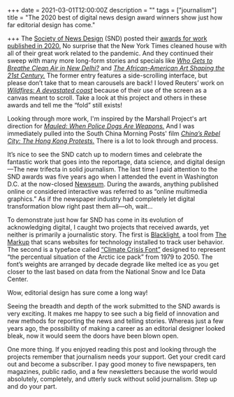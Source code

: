 +++
date = 2021-03-01T12:00:00Z
description = ""
tags = ["journalism"]
title = "The 2020 best of digital news design award winners show just how far editorial design has come."

+++
The [Society of News Design](https://www.snd.org) (SND) posted their [awards for work published in 2020.](https://www.snd.org/bodd/2021/02/25/2020-results/) No surprise that the New York Times cleaned house with all of their great work related to the pandemic. And they continued their sweep with many more long-form stories and specials  like [_Who Gets to Breathe Clean Air in New Delhi?_](https://www.nytimes.com/interactive/2020/12/17/world/asia/india-pollution-inequality.html) and [_The African-American Art Shaping the 21st Century._](https://www.nytimes.com/interactive/2020/03/19/arts/african-american-art-inspiration.html) The former entry features a side-scrolling interface, but please don’t take that to mean carousels are back! I loved Reuters’ work on [_Wildfires: A devastated coast_](https://graphics.reuters.com/CALIFORNIA-WILDFIRES/xegvboxrypq/index.html) because of their use of the screen as a canvas meant to scroll. Take a look at this project and others in these awards and tell me the “fold” still exists!

Looking through more work, I'm inspired by the Marshall Project's art direction for [_Mauled: When Police Dogs Are Weapons._](https://www.themarshallproject.org/2020/10/15/mauled-when-police-dogs-are-weapons) And I was immediately pulled into the South China Morning Posts' film [_China’s Rebel City: The Hong Kong Protests._](https://www.scmp.com/video/scmp-films/3112897/chinas-rebel-city-hong-kong-protests) There is a lot to look through and process.

It’s nice to see the SND catch up to modern times and celebrate the fantastic work that goes into the reportage, data science, and digital design—The new trifecta in solid journalism. The last time I paid attention to the SND awards was five years ago when I attended the event in Washington D.C. at the now-closed [Newseum](https://www.newseum.org). During the awards, anything published online or considered interactive was referred to as “online multimedia graphics.” As if the newspaper industry had completely let digital transformation blow right past them all—oh, wait…

To demonstrate just how far SND has come in its evolution of acknowledging digital, I caught two projects that received awards, yet neither is primarily a journalistic story. The first is [Blacklight](https://themarkup.org/blacklight), a tool from [The Markup](https://themarkup.org) that scans websites for technology installed to track user behavior. The second is a typeface called [“Climate Crisis Font”](https://kampanjat.hs.fi/climatefont/index.html) designed to represent “the percentual situation of the Arctic ice pack” from 1979 to 2050. The font’s weights are arranged by decade degrade like melted ice as you get closer to the last based on data from the National Snow and Ice Data Center.

Wow, editorial design has sure come a long way!

Seeing the breadth and depth of the work submitted to the SND awards is very exciting. It makes me happy to see such a big field of innovation and new methods for reporting the news and telling stories. Whereas just a few years ago, the possibility of making a career as an editorial designer looked bleak, now it would seem the doors have been blown open.

One more thing. If you enjoyed reading this post and looking through the projects remember that journalism needs your support. Get your credit card out and become a subscriber. I pay good money to five newspapers, ten magazines, public radio, and a few newsletters because the world would absolutely, completely, and utterly suck without solid journalism. Step up and do your part.